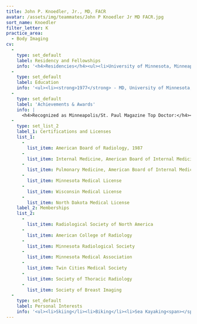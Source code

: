 ```yaml
---
title: John P. Knoedler, Jr., MD, FACR
avatar: /assets/img/teammates/John P Knoedler Jr MD FACR.jpg
sort_name: Knoedler
filter_letter: K
practice_area:
  - Body Imaging
cv:
  - 
    type: set_default
    label: Residency and Fellowships
    info: '<h4>Residencies</h4><ul><li>University of Minnesota, Minneapolis, MN, Internal Medicine, 1978-1980</li><li>University of Minnesota, Minneapolis, MN, Diagnostic Radiology, 1984-1987</li></ul><h4>Fellowships</h4><ul><li>University of Minnesota, Minneapolis, MN, Pulmonary Medicine, 1980-1982<span></span></li></ul>'
  - 
    type: set_default
    label: Education
    info: '<ul><li><strong>1977</strong> - MD, University of Minnesota, Minneapolis, MN</li><li><strong>1973</strong> - BA, College of St. Thomas, St. Paul, MN<span></span></li></ul>'
  - 
    type: set_default
    label: '​Achievements & Awards'
    info: |
      <h4>Recognized as Minneapolis/St. Paul Magazine Top Doctor:</h4><ul><li>2016</li><li>2015</li><li>2014</li><li>2010</li><li>2008</li></ul><h4>Recognized as Minnesota Monthly Best Doctors for Women:</h4><ul><li>2013</li><li>2011</li></ul><h4>Awards</h4><ul><li>"Outstanding Teacher" Award - 1996 - University of Minnesota - Radiology Department</li><li>"Teacher of the Year" Award - 2006 - St. John's Hospital - Family Medicine Department</li></ul>
  - 
    type: set_list_2
    label_1: Certifications and Licenses
    list_1:
      - 
        list_item: American Board of Radiology, 1987
      - 
        list_item: Internal Medicine, American Board of Internal Medicine, 1980
      - 
        list_item: Pulmonary Medicine, American Board of Internal Medicine, 1982
      - 
        list_item: Minnesota Medical License
      - 
        list_item: Wisconsin Medical License
      - 
        list_item: North Dakota Medical License
    label_2: Memberships
    list_2:
      - 
        list_item: Radiological Society of North America
      - 
        list_item: American College of Radiology
      - 
        list_item: Minnesota Radiological Society
      - 
        list_item: Minnesota Medical Association
      - 
        list_item: Twin Cities Medical Society
      - 
        list_item: Society of Thoracic Radiology
      - 
        list_item: Society of Breast Imaging
  - 
    type: set_default
    label: Personal Interests
    info: '<ul><li>Skiing</li><li>Biking</li><li>Sea Kayaking<span></span></li></ul>'
---
```

